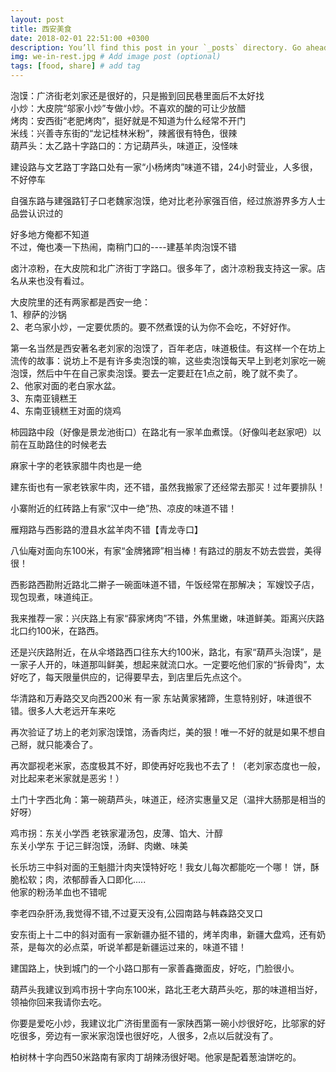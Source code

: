 ```yaml
---
layout: post
title: 西安美食
date: 2018-02-01 22:51:00 +0300
description: You’ll find this post in your `_posts` directory. Go ahead and edit it and re-build the site to see your changes. # Add post description (optional)
img: we-in-rest.jpg # Add image post (optional)
tags: [food, share] # add tag
---
```




泡馍：广济街老刘家还是很好的，只是搬到回民巷里面后不太好找  
小炒：大皮院“邬家小炒”专做小炒。不喜欢的酸的可让少放醋  
烤肉：安西街“老肥烤肉”，挺好就是不知道为什么经常不开门  
米线：兴善寺东街的“龙记桂林米粉”，辣酱很有特色，很辣  
葫芦头：太乙路十字路口的：方记葫芦头，味道正，没怪味  



  
 
建设路与文艺路丁字路口处有一家“小杨烤肉”味道不错，24小时营业，人多很，不好停车  

 
 
自强东路与建强路钉子口老魏家泡馍，绝对比老孙家强百倍，经过旅游界多方人士品尝认识过的  
  

好多地方俺都不知道  
不过，俺也凑一下热闹，南稍门口的----建基羊肉泡馍不错


 
卤汁凉粉，在大皮院和北广济街丁字路口。很多年了，卤汁凉粉我支持这一家。店名从来也没有看过。
 
大皮院里的还有两家都是西安一绝：  
1、穆萨的沙锅  
2、老乌家小炒，一定要优质的。要不然煮馍的认为你不会吃，不好好作。
 
第一名当然是西安著名老刘家的泡馍了，百年老店，味道极佳。有这样一个在坊上流传的故事：说坊上不是有许多卖泡馍的嘛，这些卖泡馍每天早上到老刘家吃一碗泡馍，然后中午在自己家卖泡馍。要去一定要赶在1点之前，晚了就不卖了。  
2、他家对面的老白家水盆。  
3、东南亚镜糕王  
4、东南亚镜糕王对面的烧鸡  
 
柿园路中段（好像是景龙池街口）在路北有一家羊血煮馍。（好像叫老赵家吧）以前在互助路住的时候老去
 
麻家十字的老铁家腊牛肉也是一绝  
 
建东街也有一家老铁家牛肉，还不错，虽然我搬家了还经常去那买！过年要排队！  
 
 
小寨附近的红砖路上有家“汉中一绝”热、凉皮的味道不错！  
 
雁翔路与西影路的澄县水盆羊肉不错【青龙寺口】  
 
八仙庵对面向东100米，有家“金牌猪蹄”相当棒！有路过的朋友不妨去尝尝，美得很！  
 
西影路西勘附近路北二擀子一碗面味道不错，午饭经常在那解决；
军嫂饺子店，现包现煮，味道纯正。  
 
我来推荐一家：兴庆路上有家“薛家烤肉”不错，外焦里嫩，味道鲜美。距离兴庆路北口约100米，在路西。  
 
还是兴庆路附近，在从伞塔路西口往东大约100米，路北，有家“葫芦头泡馍”，是一家子人开的，味道那叫鲜美，想起来就流口水。一定要吃他们家的“拆骨肉”，太好吃了，每天限量供应的，记得要早去，到店里后先点这个。  
 
华清路和万寿路交叉向西200米 有一家 东站黄家猪蹄，生意特别好，味道很不错。很多人大老远开车来吃  
 
再次验证了坊上的老刘家泡馍馆，汤香肉烂，美的狠！唯一不好的就是如果不想自己掰，就只能凑合了。  

再次鄙视老米家，态度极其不好，即使再好吃我也不去了！（老刘家态度也一般，对比起来老米家就是恶劣！）  
 
土门十字西北角：第一碗葫芦头，味道正，经济实惠量又足（温拌大肠那是相当的好呀）  
 
鸡市拐：东关小学西   老铁家灌汤包，皮薄、馅大、汁醇    
       东关小学东   于记三鲜泡馍，汤鲜、肉嫩、味美
 
长乐坊三中斜对面的王魁腊汁肉夹馍特好吃！我女儿每次都能吃一个哪！
饼，酥脆松软；肉，浓郁醇香入口即化.....  
他家的粉汤羊血也不错呢  
 
李老四杂肝汤,我觉得不错,不过夏天没有,公园南路与韩森路交叉口  
 
 
安东街上十二中的斜对面有一家新疆办挺不错的，烤羊肉串，新疆大盘鸡，还有奶茶，是每次的必点菜，听说羊都是新疆运过来的，味道不错！  
 
建国路上，快到城门的一个小路口那有一家善鑫撖面皮，好吃，门脸很小。  
 
葫芦头我建议到鸡市拐十字向东100米，路北王老大葫芦头吃，那的味道相当好，领袖你回来我请你去吃。  
 
你要是爱吃小炒，我建议北广济街里面有一家陕西第一碗小炒很好吃，比邬家的好吃很多，旁边有一家米家泡馍也很好吃，人很多，2点以后就没有了。  
 
 
柏树林十字向西50米路南有家肉丁胡辣汤很好喝。他家是配着葱油饼吃的。  